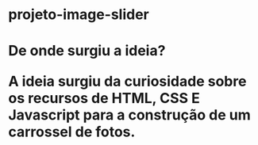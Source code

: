 # projeto-image-slider


<h1> De onde surgiu a ideia?</>



<p>A ideia surgiu da curiosidade sobre os recursos de HTML, CSS E Javascript para a construção de um carrossel de fotos.</>
